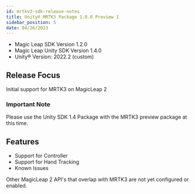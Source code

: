 ```yaml
---
id: mrtkv3-sdk-release-notes
title: Unity® MRTK3 Package 1.0.0 Preview 1
sidebar_position: 5
date: 04/26/2023
---
```


- Magic Leap SDK Version 1.2.0
- Magic Leap Unity SDK Version 1.4.0
- Unity® Version: 2022.2 (custom)

## Release Focus

Initial support for MRTK3 on MagicLeap 2

### Important Note

Please use the Unity SDK 1.4 Package with the MRTK3 preview package at this time.

## Features

- Support for Controller
- Support for Hand Tracking
- Known Issues

Other MagicLeap 2 API's that overlap with MRTK3 are not yet configured or enabled.